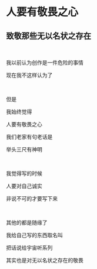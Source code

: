 # 人要有敬畏之心  

## 致敬那些无以名状之存在 

&nbsp;

我以前认为创作是一件危险的事情  

现在我不这样认为了

&nbsp;

但是  

我始终觉得  

人要有敬畏之心
&nbsp;

我们老家有句老话是  

举头三尺有神明

&nbsp;

我觉得写的时候  

人要对自己诚实  

非说不可的才要写下来

&nbsp;

其他的都是随缘了  

我给自己写的东西取名叫  

把话说给宇宙听系列  

其实也是对无以名状之存在的敬畏  

